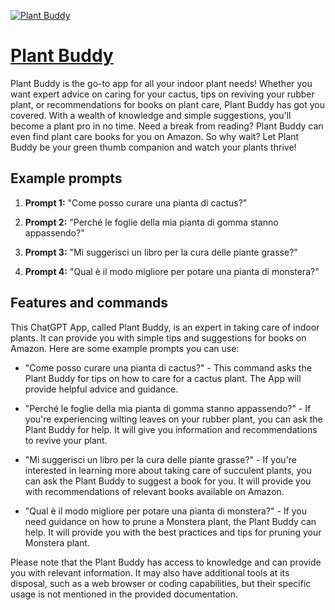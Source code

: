 [![Plant Buddy](https://files.oaiusercontent.com/file-qPDlb7A8dHbEGdJMen0hQ2w8?se=2123-10-17T10%3A02%3A11Z&sp=r&sv=2021-08-06&sr=b&rscc=max-age%3D31536000%2C%20immutable&rscd=attachment%3B%20filename%3Df583185c-2fab-4af2-ae41-2f0d9b89b348.png&sig=WqGEKX%2Bhsa44eG4/0LfBULnK2Bmu8InzMJ6g6RmQZsQ%3D)](https://chat.openai.com/g/g-bLzGq15RR-plant-buddy)

# [Plant Buddy](https://chat.openai.com/g/g-bLzGq15RR-plant-buddy)

Plant Buddy is the go-to app for all your indoor plant needs! Whether you want expert advice on caring for your cactus, tips on reviving your rubber plant, or recommendations for books on plant care, Plant Buddy has got you covered. With a wealth of knowledge and simple suggestions, you'll become a plant pro in no time. Need a break from reading? Plant Buddy can even find plant care books for you on Amazon. So why wait? Let Plant Buddy be your green thumb companion and watch your plants thrive!

## Example prompts

1. **Prompt 1:** "Come posso curare una pianta di cactus?"

2. **Prompt 2:** "Perché le foglie della mia pianta di gomma stanno appassendo?"

3. **Prompt 3:** "Mi suggerisci un libro per la cura delle piante grasse?"

4. **Prompt 4:** "Qual è il modo migliore per potare una pianta di monstera?"

## Features and commands

This ChatGPT App, called Plant Buddy, is an expert in taking care of indoor plants. It can provide you with simple tips and suggestions for books on Amazon. Here are some example prompts you can use:

- "Come posso curare una pianta di cactus?" - This command asks the Plant Buddy for tips on how to care for a cactus plant. The App will provide helpful advice and guidance.

- "Perché le foglie della mia pianta di gomma stanno appassendo?" - If you're experiencing wilting leaves on your rubber plant, you can ask the Plant Buddy for help. It will give you information and recommendations to revive your plant.

- "Mi suggerisci un libro per la cura delle piante grasse?" - If you're interested in learning more about taking care of succulent plants, you can ask the Plant Buddy to suggest a book for you. It will provide you with recommendations of relevant books available on Amazon.

- "Qual è il modo migliore per potare una pianta di monstera?" - If you need guidance on how to prune a Monstera plant, the Plant Buddy can help. It will provide you with the best practices and tips for pruning your Monstera plant.

Please note that the Plant Buddy has access to knowledge and can provide you with relevant information. It may also have additional tools at its disposal, such as a web browser or coding capabilities, but their specific usage is not mentioned in the provided documentation.